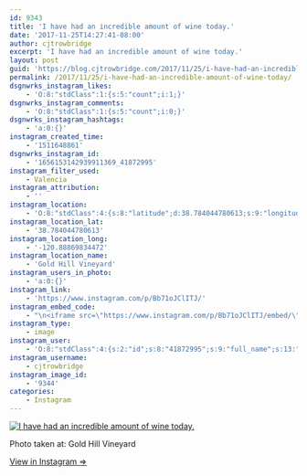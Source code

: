 ```yaml
---
id: 9343
title: 'I have had an incredible amount of wine today.'
date: '2017-11-25T14:27:41-08:00'
author: cjtrowbridge
excerpt: 'I have had an incredible amount of wine today.'
layout: post
guid: 'https://blog.cjtrowbridge.com/2017/11/25/i-have-had-an-incredible-amount-of-wine-today/'
permalink: /2017/11/25/i-have-had-an-incredible-amount-of-wine-today/
dsgnwrks_instagram_likes:
    - 'O:8:"stdClass":1:{s:5:"count";i:1;}'
dsgnwrks_instagram_comments:
    - 'O:8:"stdClass":1:{s:5:"count";i:0;}'
dsgnwrks_instagram_hashtags:
    - 'a:0:{}'
instagram_created_time:
    - '1511648861'
dsgnwrks_instagram_id:
    - '1656153142939911369_41872995'
instagram_filter_used:
    - Valencia
instagram_attribution:
    - ''
instagram_location:
    - 'O:8:"stdClass":4:{s:8:"latitude";d:38.784044780613;s:9:"longitude";d:-120.88869834472;s:4:"name";s:18:"Gold Hill Vineyard";s:2:"id";i:462933405;}'
instagram_location_lat:
    - '38.784044780613'
instagram_location_long:
    - '-120.88869834472'
instagram_location_name:
    - 'Gold Hill Vineyard'
instagram_users_in_photo:
    - 'a:0:{}'
instagram_link:
    - 'https://www.instagram.com/p/Bb71oJClITJ/'
instagram_embed_code:
    - "\n<iframe src=\"https://www.instagram.com/p/Bb71oJClITJ/embed/\" width=\"612\" height=\"710\" frameborder=\"0\" scrolling=\"no\" allowtransparency=\"true\" class=\"insta-image-embed\"></iframe>\n"
instagram_type:
    - image
instagram_user:
    - 'O:8:"stdClass":4:{s:2:"id";s:8:"41872995";s:9:"full_name";s:13:"CJ Trowbridge";s:15:"profile_picture";s:96:"https://scontent.cdninstagram.com/t51.2885-19/s150x150/13724650_1188772791164794_142557231_a.jpg";s:8:"username";s:12:"cjtrowbridge";}'
instagram_username:
    - cjtrowbridge
instagram_image_id:
    - '9344'
categories:
    - Instagram
---
```


[![I have had an incredible amount of wine today.](https://blog.cjtrowbridge.com/wp-content/uploads/2017/11/1511648861-1-1.jpg)](https://www.instagram.com/p/Bb71oJClITJ/)

Photo taken at: Gold Hill Vineyard

[View in Instagram ⇒](https://www.instagram.com/p/Bb71oJClITJ/)